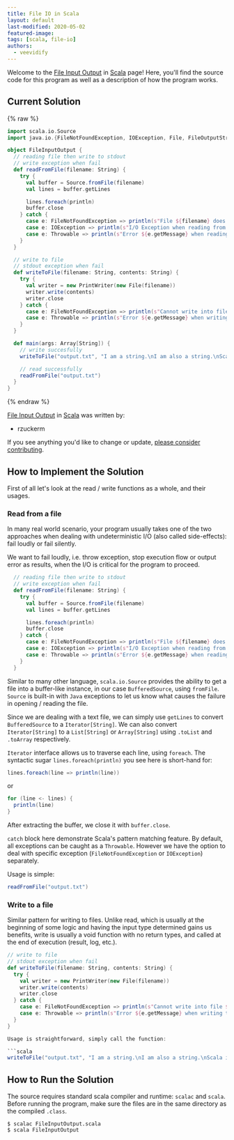 ```yaml
---
title: File IO in Scala
layout: default
last-modified: 2020-05-02
featured-image:
tags: [scala, file-io]
authors:
  - veevidify
---
```


Welcome to the [File Input Output](https://sampleprograms.io/projects/file-input-output) in [Scala](https://sampleprograms.io/languages/scala) page! Here, you'll find the source code for this program as well as a description of how the program works.

## Current Solution

{% raw %}

```scala
import scala.io.Source
import java.io.{FileNotFoundException, IOException, File, FileOutputStream, PrintWriter}

object FileInputOutput {
  // reading file then write to stdout
  // write exception when fail
  def readFromFile(filename: String) {
    try {
      val buffer = Source.fromFile(filename)
      val lines = buffer.getLines

      lines.foreach(println)
      buffer.close
    } catch {
      case e: FileNotFoundException => println(s"File ${filename} does not exist.")
      case e: IOException => println(s"I/O Exception when reading from ${filename}.")
      case e: Throwable => println(s"Error ${e.getMessage} when reading from ${filename}.")
    }
  }

  // write to file
  // stdout exception when fail
  def writeToFile(filename: String, contents: String) {
    try {
      val writer = new PrintWriter(new File(filename))
      writer.write(contents)
      writer.close
    } catch {
      case e: FileNotFoundException => println(s"Cannot write into file ${filename}.")
      case e: Throwable => println(s"Error ${e.getMessage} when writing to file ${filename}.")
    }
  }

  def main(args: Array[String]) {
    // write succesfully
    writeToFile("output.txt", "I am a string.\nI am also a string.\nScala is fun!\n")

    // read successfully
    readFromFile("output.txt")
  }
}
```

{% endraw %}

[File Input Output](https://sampleprograms.io/projects/file-input-output) in [Scala](https://sampleprograms.io/languages/scala) was written by:

- rzuckerm

If you see anything you'd like to change or update, [please consider contributing](https://github.com/TheRenegadeCoder/sample-programs).

## How to Implement the Solution

First of all let's look at the read / write functions as a whole, and their usages.

### Read from a file

In many real world scenario, your program usually takes one of the two approaches when dealing with undeterministic I/O
(also called side-effects): fail loudly or fail silently.

We want to fail loudly, i.e. throw exception, stop execution flow or output error as results, when the I/O is critical
for the program to proceed.

```scala
  // reading file then write to stdout
  // write exception when fail
  def readFromFile(filename: String) {
    try {
      val buffer = Source.fromFile(filename)
      val lines = buffer.getLines

      lines.foreach(println)
      buffer.close
    } catch {
      case e: FileNotFoundException => println(s"File ${filename} does not exist.")
      case e: IOException => println(s"I/O Exception when reading from ${filename}.")
      case e: Throwable => println(s"Error ${e.getMessage} when reading from ${filename}.")
    }
  }
```

Similar to many other language, `scala.io.Source` provides the ability to get a file into a buffer-like instance,
in our case `BufferedSource`, using `fromFile`. `Source` is built-in with `Java` exceptions to let us know what
causes the failure in opening / reading the file.

Since we are dealing with a text file, we can simply use `getLines` to convert `BufferedSource` to a `Iterator[String]`.
We can also convert `Iterator[String]` to a `List[String]` or `Array[String]` using `.toList` and `.toArray`
respectively.

`Iterator` interface allows us to traverse each line, using `foreach`. The syntactic sugar `lines.foreach(println)`
you see here is short-hand for:

```scala
lines.foreach(line => println(line))
```

or

```scala
for (line <- lines) {
  println(line)
}
```

After extracting the buffer, we close it with `buffer.close`.

`catch` block here demonstrate Scala's pattern matching feature. By default, all exceptions can be caught
as a `Throwable`.
However we have the option to deal with specific exception (`FileNotFoundException` or `IOException`) separately.

Usage is simple:

```scala
readFromFile("output.txt")
```

### Write to a file

Similar pattern for writing to files. Unlike read, which is usually at the beginning of some logic and having
the input type determined gains us benefits, write is usually a void function with no return types, and called
at the end of execution (result, log, etc.).

```scala
// write to file
// stdout exception when fail
def writeToFile(filename: String, contents: String) {
  try {
    val writer = new PrintWriter(new File(filename))
    writer.write(contents)
    writer.close
  } catch {
    case e: FileNotFoundException => println(s"Cannot write into file ${filename}.")
    case e: Throwable => println(s"Error ${e.getMessage} when writing to file ${filename}.")
  }
}

Usage is straightforward, simply call the function:

```scala
writeToFile("output.txt", "I am a string.\nI am also a string.\nScala is fun!\n")
```


## How to Run the Solution

The source requires standard scala compiler and runtime: `scalac` and `scala`. Before running the program, make sure
the files are in the same directory as the compiled `.class`.

```console
$ scalac FileInputOutput.scala
$ scala FileInputOutput
```
